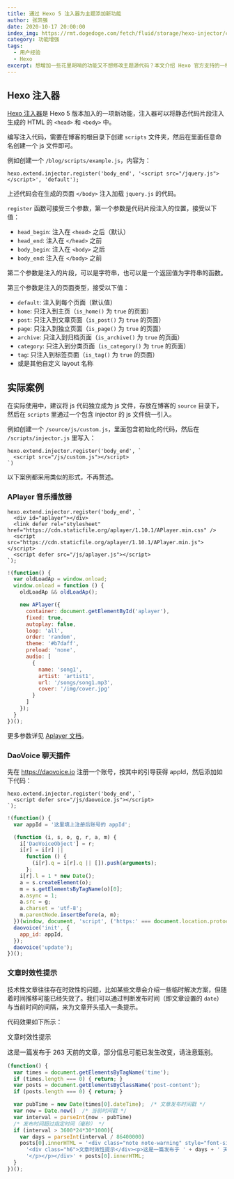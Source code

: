 ```yaml
---
title: 通过 Hexo 5 注入器为主题添加新功能
author: 张凯强
date: 2020-10-17 20:00:00
index_img: https://rmt.dogedoge.com/fetch/fluid/storage/hexo-injector/cover.png?w=480&fmt=webp
category: 功能增强
tags:
  - 用户经验
  - Hexo
excerpt: 想增加一些花里胡哨的功能又不想修改主题源代码？本文介绍 Hexo 官方支持的一种无侵入式的修改方式，适用于所有主题。
---
```


## Hexo 注入器

[Hexo 注入器](https://hexo.io/zh-cn/api/injector.html)是 Hexo 5 版本加入的一项新功能，注入器可以将静态代码片段注入生成的 HTML 的 `<head>` 和 `<body>` 中。

编写注入代码，需要在博客的根目录下创建 `scripts` 文件夹，然后在里面任意命名创建一个 js 文件即可。

例如创建一个 `/blog/scripts/example.js`，内容为：

```
hexo.extend.injector.register('body_end', '<script src="/jquery.js"></script>', 'default');
```

上述代码会在生成的页面 `</body>` 注入加载 `jquery.js` 的代码。

`register` 函数可接受三个参数，第一个参数是代码片段注入的位置，接受以下值：
- `head_begin`: 注入在 `<head>` 之后（默认）
- `head_end`: 注入在 `</head>` 之前
- `body_begin`: 注入在 `<body>` 之后
- `body_end`: 注入在 `</body>` 之前

第二个参数是注入的片段，可以是字符串，也可以是一个返回值为字符串的函数。

第三个参数是注入的页面类型，接受以下值：       
- `default`: 注入到每个页面（默认值）
- `home`: 只注入到主页（`is_home()` 为 `true` 的页面）
- `post`: 只注入到文章页面（`is_post()` 为 `true` 的页面）
- `page`: 只注入到独立页面（`is_page()` 为 `true` 的页面）
- `archive`: 只注入到归档页面（`is_archive()` 为 `true` 的页面）
- `category`: 只注入到分类页面（`is_category()` 为 `true` 的页面）
- `tag`: 只注入到标签页面（`is_tag()` 为 `true` 的页面）
- 或是其他自定义 layout 名称

## 实际案例

在实际使用中，建议将 js 代码独立成为 js 文件，存放在博客的 `source` 目录下，然后在 `scripts` 里通过一个包含 injector 的 js 文件统一引入。

例如创建一个 `/source/js/custom.js`，里面包含初始化的代码，然后在 `/scripts/injector.js` 里写入：

```
hexo.extend.injector.register('body_end', `
  <script src="/js/custom.js"></script>
`)
```

以下案例都采用类似的形式，不再赘述。

### APlayer 音乐播放器

```
hexo.extend.injector.register('body_end', `
  <div id="aplayer"></div>
  <link defer rel="stylesheet" href="https://cdn.staticfile.org/aplayer/1.10.1/APlayer.min.css" />
  <script src="https://cdn.staticfile.org/aplayer/1.10.1/APlayer.min.js"></script>
  <script defer src="/js/aplayer.js"></script>
`);
```

```javascript
!(function() {
  var oldLoadAp = window.onload;
  window.onload = function () {
    oldLoadAp && oldLoadAp();

    new APlayer({
      container: document.getElementById('aplayer'),
      fixed: true,
      autoplay: false,
      loop: 'all',
      order: 'random',
      theme: '#b7daff',
      preload: 'none',
      audio: [
        {
          name: 'song1',
          artist: 'artist1',
          url: '/songs/song1.mp3',
          cover: '/img/cover.jpg'
        }
      ]
    });
  }
})();
```

更多参数详见 [Aplayer 文档](https://aplayer.js.org/#/zh-Hans/?id=%E5%8F%82%E6%95%B0)。

### DaoVoice 聊天插件

先在 <https://daovoice.io> 注册一个账号，按其中的引导获得 appId，然后添加如下代码：

```
hexo.extend.injector.register('body_end', `
  <script defer src="/js/daovoice.js"></script>
`);
```

```javascript
!(function() {
  var appId = '这里填上注册后账号的 appId';

  (function (i, s, o, g, r, a, m) {  
    i['DaoVoiceObject'] = r;
    i[r] = i[r] ||
      function () {
        (i[r].q = i[r].q || []).push(arguments);
      };
    i[r].l = 1 * new Date();
    a = s.createElement(o);
    m = s.getElementsByTagName(o)[0];
    a.async = 1;
    a.src = g;
    a.charset = 'utf-8';
    m.parentNode.insertBefore(a, m);
  })(window, document, 'script', ('https:' === document.location.protocol ? 'https:' : 'http:') + '//widget.daovoice.io/widget/' + appId + '.js', 'daovoice');
  daovoice('init', {
    app_id: appId,
  });
  daovoice('update');
})();
```

### 文章时效性提示

技术性文章往往存在时效性的问题，比如某些文章会介绍一些临时解决方案，但随着时间推移可能已经失效了。我们可以通过判断发布时间（即文章设置的 `date`）与当前时间的间隔，来为文章开头插入一条提示。

代码效果如下所示：

<div class="note note-warning" style="font-size:0.9rem">
  <p></p>
  <div class="h6">文章时效性提示</div>
  <p>这是一篇发布于 263 天前的文章，部分信息可能已发生改变，请注意甄别。</p>
  <p></p>
</div>

```javascript
(function() {
  var times = document.getElementsByTagName('time');
  if (times.length === 0) { return; }
  var posts = document.getElementsByClassName('post-content');
  if (posts.length === 0) { return; }

  var pubTime = new Date(times[0].dateTime);  /* 文章发布时间戳 */
  var now = Date.now()  /* 当前时间戳 */
  var interval = parseInt(now - pubTime)
  /* 发布时间超过指定时间（毫秒） */
  if (interval > 3600*24*30*1000){
    var days = parseInt(interval / 86400000)
    posts[0].innerHTML = '<div class="note note-warning" style="font-size:0.9rem"><p>' +
      '<div class="h6">文章时效性提示</div><p>这是一篇发布于 ' + days + ' 天前的文章，部分信息可能已发生改变，请注意甄别。' +
      '</p></p></div>' + posts[0].innerHTML;
  }
})();
```
